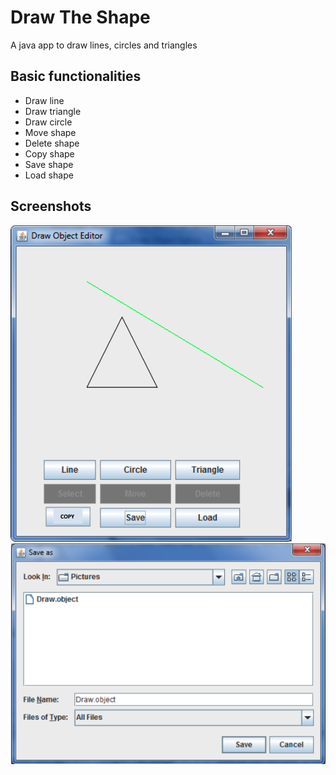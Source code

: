 # Draw The Shape

A java app to draw lines, circles and triangles

## Basic functionalities 
* Draw line		
* Draw triangle		
* Draw circle			
* Move shape		
* Delete shape		
* Copy shape		
* Save shape		
* Load shape		

## Screenshots
![Screenshot](Screenshots/ss1.png)
![Screenshot](Screenshots/ss2.png)